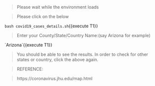 <blockquote>Please wait while the environment loads</blockquote>

<blockquote>Please click on the below</blockquote>

`bash covid19_cases_details.sh`{{execute T1}}

<blockquote>Enter your County/State/Country Name:(say Arizona for example)</blockquote>
`Arizona`{{execute T1}}

<blockquote>You should be able to see the results. In order to check for other states or country, click the above again.</blockquote>

<blockquote>REFERENCE:</blockquote>
<blockquote>https://coronavirus.jhu.edu/map.html</blockquote>


